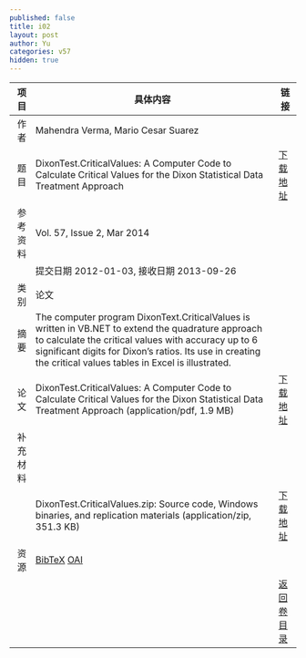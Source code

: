 ```yaml
---
published: false
title: i02
layout: post
author: Yu
categories: v57
hidden: true
---
```


| 项目 | 具体内容 | 链接 |
|---:|---|---|
| 作者 | Mahendra Verma, Mario Cesar Suarez| |
| 题目 |DixonTest.CriticalValues: A Computer Code to Calculate Critical Values for the Dixon Statistical Data Treatment Approach | [下载地址](http://www.jstatsoft.org/v57/i02/paper) |
| 参考资料 |Vol. 57, Issue 2, Mar 2014 | |
| | 提交日期 2012-01-03, 接收日期 2013-09-26| | 
| 类别 | 论文| |
| 摘要 | The computer program DixonText.CriticalValues is written in VB.NET to extend the quadrature approach to calculate the critical values with accuracy up to 6 significant digits for Dixon’s ratios. Its use in creating the critical values tables in Excel is illustrated.| |
| 论文 | DixonTest.CriticalValues: A Computer Code to Calculate Critical Values for the Dixon Statistical Data Treatment Approach  (application/pdf, 1.9 MB)| [下载地址](http://www.jstatsoft.org/v57/i02/paper) |
| 补充材料 | | |
| |DixonTest.CriticalValues.zip: Source code, Windows binaries, and replication materials  (application/zip, 351.3 KB)|  [下载地址](http://www.jstatsoft.org/v57/i02/supp/1) |
| 资源 | [BibTeX](http://www.jstatsoft.org/v57/i02/bibtex) [OAI](http://www.jstatsoft.org/oai?verb=GetRecord&identifier=oai.jstatsoft/v57/i02&prefix=oai_dc)| |
| |  | [返回卷目录]({{site.baseurl}}/volume/v57.html) |